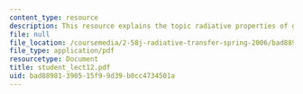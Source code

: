 ```yaml
---
content_type: resource
description: This resource explains the topic radiative properties of gases.
file: null
file_location: /coursemedia/2-58j-radiative-transfer-spring-2006/bad88981390515f99d39b0cc4734501a_student_lect12.pdf
file_type: application/pdf
resourcetype: Document
title: student_lect12.pdf
uid: bad88981-3905-15f9-9d39-b0cc4734501a
---
```

